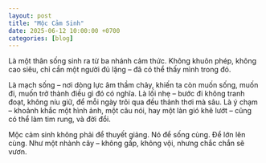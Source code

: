 ```yaml
---
layout: post
title: "Mộc Cảm Sinh"
date: 2025-06-12 10:00:00 +0700
categories: [blog]
---
```

Là một thân sống sinh ra từ ba nhánh cảm thức. Không khuôn phép, không cao siêu, chỉ cần một người đủ lặng – đã có thể thấy mình trong đó.

Là mạch sống – nơi dòng lực âm thầm chảy, khiến ta còn muốn sống, muốn đi, muốn trở thành điều gì đó có nghĩa.
Là lối nhẹ – bước đi không tranh đoạt, không níu giữ, để mỗi ngày trôi qua đều thảnh thơi mà sâu.
Là ý chạm – khoảnh khắc một hình ảnh, một câu nói, hay một làn gió khẽ lướt – cũng có thể làm tim rung, và đời đổi.

Mộc cảm sinh không phải để thuyết giảng.
Nó để sống cùng. Để lớn lên cùng. Như một nhành cây – không gấp, không vội, nhưng chắc chắn sẽ vươn.